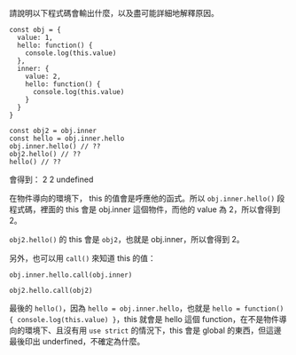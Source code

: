 請說明以下程式碼會輸出什麼，以及盡可能詳細地解釋原因。

```
const obj = {
  value: 1,
  hello: function() {
    console.log(this.value)
  },
  inner: {
    value: 2,
    hello: function() {
      console.log(this.value)
    }
  }
}
  
const obj2 = obj.inner
const hello = obj.inner.hello
obj.inner.hello() // ??
obj2.hello() // ??
hello() // ??

```

會得到：
2
2
undefined

在物件導向的環境下， this 的值會是呼應他的函式。所以 `obj.inner.hello()`  段程式碼，裡面的 this 會是 obj.inner 這個物件，而他的 value 為 2，所以會得到 2。

 `obj2.hello()` 的 this 會是 `obj2`，也就是 obj.inner，所以會得到 2。

另外，也可以用 `call()` 來知道 this 的值：

```
obj.inner.hello.call(obj.inner)

obj2.hello.call(obj2)
```

最後的 `hello()`，因為 `hello = obj.inner.hello`，也就是 `hello = function() {
console.log(this.value) }`，this 就會是 hello 這個 function，在不是物件導向的環境下、且沒有用 `use strict` 的情況下，this 會是 global 的東西，但這邊最後印出 underfined，不確定為什麼。
